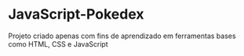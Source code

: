 # JavaScript-Pokedex
Projeto criado apenas com fins de aprendizado em ferramentas bases como HTML, CSS e JavaScript
